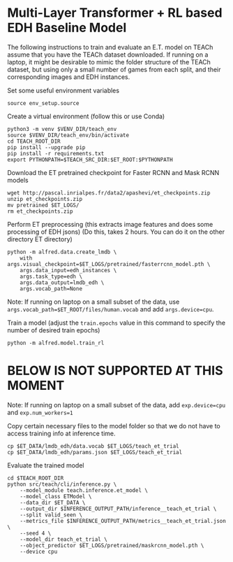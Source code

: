 # Multi-Layer Transformer + RL based EDH Baseline Model

The following instructions to train and evaluate an E.T. model on TEACh assume that you have the TEACh dataset downloaded. 
If running on a laptop, it might be desirable to mimic the folder structure of the TEACh dataset, but using only a small number of games from each split, and their corresponding images and EDH instances. 

Set some useful environment variables
```
source env_setup.source
```
Create a virtual environment (follow this or use Conda)

```buildoutcfg
python3 -m venv $VENV_DIR/teach_env
source $VENV_DIR/teach_env/bin/activate
cd TEACH_ROOT_DIR
pip install --upgrade pip 
pip install -r requirements.txt
export PYTHONPATH=$TEACH_SRC_DIR:$ET_ROOT:$PYTHONPATH
```

Download the ET pretrained checkpoint for Faster RCNN and Mask RCNN models
```buildoutcfg
wget http://pascal.inrialpes.fr/data2/apashevi/et_checkpoints.zip
unzip et_checkpoints.zip
mv pretrained $ET_LOGS/
rm et_checkpoints.zip
```

Perform ET preprocessing (this extracts image features and does some processing of EDH jsons) (Do this, takes 2 hours. You can do it on the other directory ET directory)
```buildoutcfg
python -m alfred.data.create_lmdb \
    with args.visual_checkpoint=$ET_LOGS/pretrained/fasterrcnn_model.pth \
    args.data_input=edh_instances \
    args.task_type=edh \
    args.data_output=lmdb_edh \
    args.vocab_path=None
```
Note: If running on laptop on a small subset of the data, use `args.vocab_path=$ET_ROOT/files/human.vocab` and add `args.device=cpu`.


Train a model (adjust the `train.epochs` value in this command to specify the number of desired train epochs)
```buildoutcfg
python -m alfred.model.train_rl
```

# BELOW IS NOT SUPPORTED AT THIS MOMENT

Note: If running on laptop on a small subset of the data, add `exp.device=cpu` and `exp.num_workers=1`

Copy certain necessary files to the model folder so that we do not have to access training info at inference time.
```buildoutcfg
cp $ET_DATA/lmdb_edh/data.vocab $ET_LOGS/teach_et_trial
cp $ET_DATA/lmdb_edh/params.json $ET_LOGS/teach_et_trial
```

Evaluate the trained model
```buildoutcfg
cd $TEACH_ROOT_DIR
python src/teach/cli/inference.py \
    --model_module teach.inference.et_model \
    --model_class ETModel \
    --data_dir $ET_DATA \
    --output_dir $INFERENCE_OUTPUT_PATH/inference__teach_et_trial \
    --split valid_seen \
    --metrics_file $INFERENCE_OUTPUT_PATH/metrics__teach_et_trial.json \
    --seed 4 \
    --model_dir teach_et_trial \
    --object_predictor $ET_LOGS/pretrained/maskrcnn_model.pth \
    --device cpu
```
